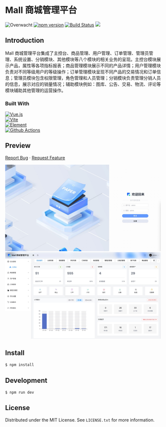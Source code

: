 # Mall 商城管理平台

![Overwacht](https://img.shields.io/badge/ui--lib-Elemnt-FFC429.svg)
[![npm version](https://badge.fury.io/js/overwatch-ui.svg)](https://badge.fury.io/js/overwatch-ui)
[![Build Status](https://travis-ci.org/Haixiang6123/overwatch-ui.svg?branch=master)](https://travis-ci.org/Haixiang6123/overwatch-ui)
![](https://img.shields.io/npm/l/overwatch-ui.svg)
## Introduction

Mall  商城管理平台集成了主控台、商品管理、用户管理、订单管理、管理员管理、系统设置、分销模块、其他模块等八个模块的相关业务的呈现。主控台模块展示产品，属性等各项指标报表；商品管理模块展示不同的产品详情；用户管理模块负责对不同等级用户的等级操作；订单管理模块呈现不同产品的交易情况和订单信息；管理员模块包含权限管理，⻆⾊管理和人员管理；分销模块负责管理分销人员的信息，展示对应的销量情况；辅助模块例如：图库、公告、交易、物流、评论等模块辅助其他管理的运营操作。

### Built With

[![Vue.js][Vue.js]][Vue.js]<br/>
[![Vite][Vite]][Vite]<br/>
[![Element][Element]][Element]<br/>
[![Github Actions][GithubAction]][GithubAction]<br/>
## Preview


<a href="https://github.com/Xinjn/imgup/issues">Report Bug</a>
·
<a href="https://github.com/Xinjn/imgup/issues">Request Feature</a>

![img1](./src/assets/img1.jpeg)
![img2](./src/assets/img2.jpeg)

## Install
```bash
$ npm install 
```

## Development

```bash
$ npm run dev
```

## License

Distributed under the MIT License. See `LICENSE.txt` for more information.

[Vue.js]: https://img.shields.io/badge/Vue.js-35495E?style=for-the-badge&logo=vuedotjs&logoColor=4FC08D
[Vue-url]: https://vuejs.org/
[Vite]: https://img.shields.io/badge/Vite-35495E?style=for-the-badge&logo=Vite
[vite-url]: https://vitejs.dev/
[Element]: https://img.shields.io/badge/element-35495E?style=for-the-badge&logo=element
[GithubAction]: https://img.shields.io/badge/Github%20Action-35495E?style=for-the-badge&logo=GitHub+Actions
